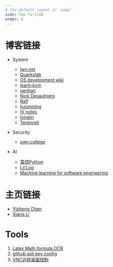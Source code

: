 ```yaml
---
# the default layout is 'page'
icon: fas fa-link
order: 6
---
```


# 博客链接

- System
  - [lwn.net](https://lwn.net/)
  - [Quarkslab](https://blog.quarkslab.com/index.html)
  - [OS development wiki](https://wiki.osdev.org/Main_Page)
  - [learn-kvm](https://github.com/yifengyou/learn-kvm)
  - [oenhan](https://oenhan.com/)
  - [Nick Desaulniers](https://nickdesaulniers.github.io/)
  - [Ralf](https://www.ralfj.de/blog/)
  - [liujunming](http://liujunming.top/)
  - [IV notes](https://notes.iveselov.info/)
  - [longjin](https://longjin666.cn/)
  - [Terenceli](https://terenceli.github.io/)

- Security
  - [pwn.college](https://pwn.college/)

- AI
  - [莫烦Python](https://mofanpy.com/)
  - [Lil'Log](https://lilianweng.github.io/)
  - [Machine learning for software engineering](https://github.com/saltudelft/ml4se)



# 主页链接

- [Yizheng Chen](https://surrealyz.github.io/index.html)
- [Xiang Li](https://lixiang3776.github.io/)



# Tools

1. [Latex Math formula OCR](https://simpletex.cn/ai/latex_ocr)
2. [github ssh key config](https://docs.github.com/zh/authentication/connecting-to-github-with-ssh/generating-a-new-ssh-key-and-adding-it-to-the-ssh-agent)
3. [VNC远程桌面控制](http://web.mit.edu/cdsdev/src/start.html)
